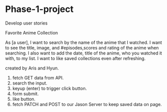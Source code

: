 # Phase-1-project

Develop user stories

Favorite Anime Collection 

As [a user], I want to search by the name of the anime that I watched. I want to see the title, image, and #episodes,scores and rating of the anime when searching. I also want to add the date, title of the anime, who you watched it with, to my list. I want to like saved collections even after refreshing.

created by Aris and Hyun.

1. fetch GET data from API.
2. search the input.
3. keyup (enter) to trigger click button.
4. form submit.
5. like button.
6. fetch PATCH and POST to our Jason Server to keep saved data on page.

